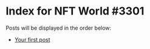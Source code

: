 # Index for NFT World #3301
Posts will be displayed in the order below:

- [Your first post](./001-first.md)

